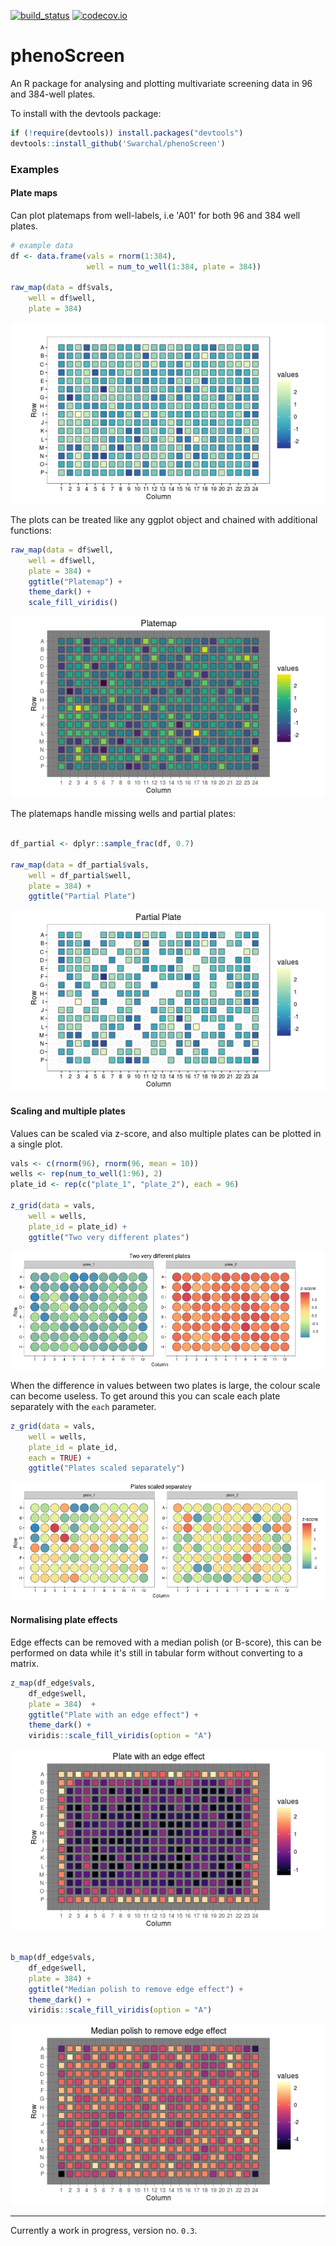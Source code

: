 [![build_status](https://travis-ci.org/Swarchal/phenoScreen.svg?branch=master)](https://travis-ci.org/Swarchal/phenoScreen/)
[![codecov.io](https://codecov.io/github/Swarchal/phenoScreen/coverage.svg?branch=master)](https://codecov.io/github/Swarchal/phenoScreen?branch=master)

# phenoScreen

An R package for analysing and plotting multivariate screening data in 96 and 384-well plates.

To install with the devtools package:

```r
if (!require(devtools)) install.packages("devtools")
devtools::install_github('Swarchal/phenoScreen')
```

### Examples

#### Plate maps

Can plot platemaps from well-labels, i.e 'A01' for both 96 and 384 well plates.

```r
# example data
df <- data.frame(vals = rnorm(1:384),
                 well = num_to_well(1:384, plate = 384))

raw_map(data = df$vals,
	well = df$well,
	plate = 384)
```

![example plate](/graphics/example_plate.png)

The plots can be treated like any ggplot object and chained with additional functions:

```r
raw_map(data = df$well,
	well = df$well,
	plate = 384) +
    ggtitle("Platemap") + 
    theme_dark() + 
    scale_fill_viridis()
```

![example_plate2](/graphics/example_plate_2.png)


The platemaps handle missing wells and partial plates:
```r

df_partial <- dplyr::sample_frac(df, 0.7)

raw_map(data = df_partial$vals,
	well = df_partial$well,
	plate = 384) +
    ggtitle("Partial Plate")
```

![partial_plate](/graphics/partial_plate.png)

#### Scaling and multiple plates

Values can be scaled via z-score, and also multiple plates can be plotted in a single plot.

```r
vals <- c(rnorm(96), rnorm(96, mean = 10))
wells <- rep(num_to_well(1:96), 2)
plate_id <- rep(c("plate_1", "plate_2"), each = 96)

z_grid(data = vals, 
	well = wells,
	plate_id = plate_id) + 
    ggtitle("Two very different plates")
```

![different_plates](/graphics/different_plates.png)

When the difference in values between two plates is large, the colour scale can become useless. To get around this you can scale each plate separately with the `each` parameter.

```r
z_grid(data = vals,
	well = wells,
	plate_id = plate_id,
	each = TRUE) + 
    ggtitle("Plates scaled separately")
```

![different_each](/graphics/different_each.png)

#### Normalising plate effects

Edge effects can be removed with a median polish (or B-score), this can be performed on data while it's still in tabular form without converting to a matrix.
```r
z_map(df_edge$vals,
	df_edge$well,
	plate = 384)  +
    ggtitle("Plate with an edge effect") +
    theme_dark() + 
    viridis::scale_fill_viridis(option = "A")
```

![edge_plate](/graphics/edge_plate.png)

```r

b_map(df_edge$vals,
	df_edge$well,
	plate = 384) + 
    ggtitle("Median polish to remove edge effect") +
    theme_dark() + 
    viridis::scale_fill_viridis(option = "A")
```

![edge_fixed](/graphics/edge_fixed.png)

------------

Currently a work in progress, version no. `0.3`.

